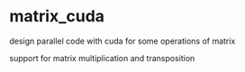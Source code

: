 # matrix_cuda
design parallel code with cuda for some operations of matrix

support for matrix multiplication and transposition
